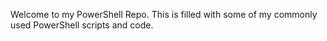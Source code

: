 Welcome to my PowerShell Repo. This is filled with some of my commonly used PowerShell scripts and code.
